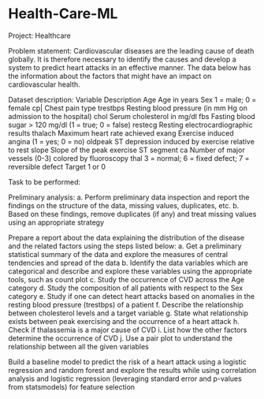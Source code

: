# Health-Care-ML
Project: Healthcare

Problem statement: Cardiovascular diseases are the leading cause of death globally. It is therefore necessary to identify the causes and develop a system to predict heart attacks in an effective manner. The data below has the information about the factors that might have an impact on cardiovascular health.

Dataset description: Variable Description Age Age in years Sex 1 = male; 0 = female cp| Chest pain type trestbps Resting blood pressure (in mm Hg on admission to the hospital) chol Serum cholesterol in mg/dl fbs Fasting blood sugar > 120 mg/dl (1 = true; 0 = false) restecg Resting electrocardiographic results thalach Maximum heart rate achieved exang Exercise induced angina (1 = yes; 0 = no) oldpeak ST depression induced by exercise relative to rest slope Slope of the peak exercise ST segment ca Number of major vessels (0-3) colored by fluoroscopy thal 3 = normal; 6 = fixed defect; 7 = reversible defect Target 1 or 0

Task to be performed:

Preliminary analysis: a. Perform preliminary data inspection and report the findings on the structure of the data, missing values, duplicates, etc. b. Based on these findings, remove duplicates (if any) and treat missing values using an appropriate strategy

Prepare a report about the data explaining the distribution of the disease and the related factors using the steps listed below: a. Get a preliminary statistical summary of the data and explore the measures of central tendencies and spread of the data b. Identify the data variables which are categorical and describe and explore these variables using the appropriate tools, such as count plot c. Study the occurrence of CVD across the Age category d. Study the composition of all patients with respect to the Sex category e. Study if one can detect heart attacks based on anomalies in the resting blood pressure (trestbps) of a patient f. Describe the relationship between cholesterol levels and a target variable g. State what relationship exists between peak exercising and the occurrence of a heart attack h. Check if thalassemia is a major cause of CVD i. List how the other factors determine the occurrence of CVD j. Use a pair plot to understand the relationship between all the given variables

Build a baseline model to predict the risk of a heart attack using a logistic regression and random forest and explore the results while using correlation analysis and logistic regression (leveraging standard error and p-values from statsmodels) for feature selection
